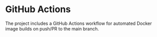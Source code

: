# GitHub Actions

The project includes a GitHub Actions workflow for automated Docker image builds on push/PR to the main branch.
